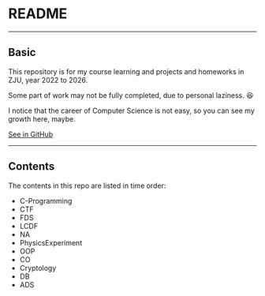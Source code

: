 # README

---

## Basic

This repository is for my course learning and projects and homeworks in ZJU, year 2022 to 2026.

Some part of work may not be fully completed, due to personal laziness. 😆

I notice that the career of Computer Science is not easy, so you can see my growth here, maybe.

[See in GitHub](https://github.com/lEEExp3rt/ZJU-CoursesAndProjects.git)

---

## Contents

The contents in this repo are listed in time order:

* C-Programming
* CTF
* FDS
* LCDF
* NA
* PhysicsExperiment
* OOP
* CO
* Cryptology
* DB
* ADS
